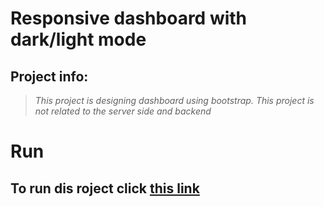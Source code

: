 # Responsive dashboard with dark/light mode
## Project info:
> *This project is designing dashboard using bootstrap.*
> *This project is not related to the server side and backend*

# Run
## To run dis roject click [this link](https://saeid-gholami.github.io/Dashboard/)